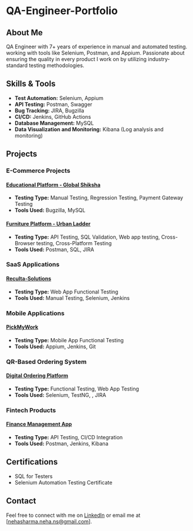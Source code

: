 # QA-Engineer-Portfolio

## About Me
QA Engineer with 7+ years of experience in manual and automated testing.
working with tools like Selenium, Postman, and Appium. 
Passionate about ensuring the quality in every product I work on by utilizing industry-standard testing methodologies.

## Skills & Tools
- **Test Automation:** Selenium, Appium
- **API Testing:** Postman, Swagger
- **Bug Tracking:** JIRA, Bugzilla
- **CI/CD:** Jenkins, GitHub Actions
- **Database Management:** MySQL
- **Data Visualization and Monitoring:** Kibana (Log analysis and monitoring)

## Projects

### E-Commerce Projects
#### [Educational Platform - Global Shiksha](./Global-Shiksha)
- **Testing Type:** Manual Testing, Regression Testing, Payment Gateway Testing
- **Tools Used:** Bugzilla, MySQL

#### [Furniture Platform - Urban Ladder](./Urban-Ladder)
- **Testing Type:** API Testing, SQL Validation, Web app testing, Cross-Browser testing, Cross-Platform Testing
- **Tools Used:** Postman, SQL, JIRA

### SaaS Applications
#### [Reculta-Solutions](./Reculta-Solutions(SaaS-Application))
- **Testing Type:** Web App Functional Testing
- **Tools Used:** Manual Testing, Selenium, Jenkins
  
### Mobile Applications
#### [PickMyWork](./PickMyWork)
- **Testing Type:** Mobile App Functional Testing
- **Tools Used:** Appium, Jenkins, Git
  
### QR-Based Ordering System
#### [Digital Ordering Platform](./QR-Ordering)
- **Testing Type:** Functional Testing, Web App Testing
- **Tools Used:** Selenium, TestNG, , JIRA

### Fintech Products
#### [Finance Management App](./Fintech-Product)
- **Testing Type:** API Testing, CI/CD Integration
- **Tools Used:** Postman, Jenkins, Kibana


## Certifications
- SQL for Testers
- Selenium Automation Testing Certificate

## Contact
Feel free to connect with me on [LinkedIn](https://www.linkedin.com/in/neha-sharma-188b38132/) or email me at [nehasharma.neha.ns@gmail.com].


